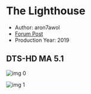 # The Lighthouse

* Author: aron7awol
* [Forum Post](https://www.avsforum.com/threads/bass-eq-for-filtered-movies.2995212/post-59099172)
* Production Year: 2019

## DTS-HD MA 5.1

![img 0](https://i.imgur.com/OC2YwyQ.jpg)

![img 1](https://i.imgur.com/fnt7D4b.png)

